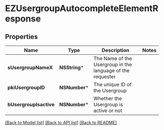 # EZUsergroupAutocompleteElementResponse

## Properties
Name | Type | Description | Notes
------------ | ------------- | ------------- | -------------
**sUsergroupNameX** | **NSString*** | The Name of the Usergroup in the language of the requester | 
**pkiUsergroupID** | **NSNumber*** | The unique ID of the Usergroup | 
**bUsergroupIsactive** | **NSNumber*** | Whether the Usergroup is active or not | 

[[Back to Model list]](../README.md#documentation-for-models) [[Back to API list]](../README.md#documentation-for-api-endpoints) [[Back to README]](../README.md)


